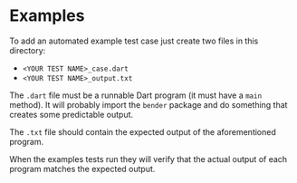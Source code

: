 # Examples

To add an automated example test case just create two files in
this directory:

  * `<YOUR TEST NAME>_case.dart`
  * `<YOUR TEST NAME>_output.txt`

The `.dart` file must be a runnable Dart program (it must have
a `main` method). It will probably import the `bender`
package and do something that creates some predictable output.

The `.txt` file should contain the expected output of the
aforementioned program.

When the examples tests run they will verify that the actual
output of each program matches the expected output.